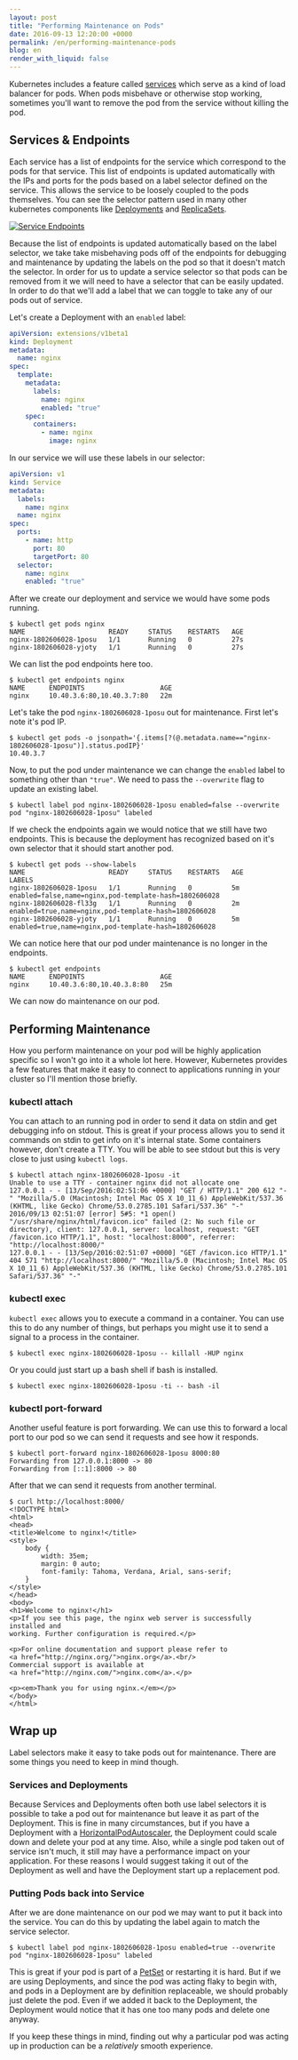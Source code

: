 ```yaml
---
layout: post
title: "Performing Maintenance on Pods"
date: 2016-09-13 12:20:00 +0000
permalink: /en/performing-maintenance-pods
blog: en
render_with_liquid: false
---
```


Kubernetes includes a feature called [services](http://kubernetes.io/docs/user-guide/services/) which serve as a kind of load balancer for pods. When pods misbehave or otherwise stop working, sometimes you'll want to remove the pod from the service without killing the pod.

## Services & Endpoints

Each service has a list of endpoints for the service which correspond to the pods for that service. This list of endpoints is updated automatically with the IPs and ports for the pods based on a label selector defined on the service. This allows the service to be loosely coupled to the pods themselves. You can see the selector pattern used in many other kubernetes components like [Deployments](http://kubernetes.io/docs/user-guide/deployments/) and [ReplicaSets](http://kubernetes.io/docs/user-guide/replicasets/).

[<img alt="Service Endpoints" title="Service Endpoints" class="align-center" src="https://storage.googleapis.com/static.ianlewis.org/prod/img/753/endpoints.png">](https://storage.googleapis.com/static.ianlewis.org/prod/img/753/endpoints.png)

Because the list of endpoints is updated automatically based on the label selector, we take take misbehaving pods off of the endpoints for debugging and maintenance by updating the labels on the pod so that it doesn't match the selector. In order for us to update a service selector so that pods can be removed from it we will need to have a selector that can be easily updated. In order to do that we'll add a label that we can toggle to take any of our pods out of service.

Let's create a Deployment with an `enabled` label:

```yaml
apiVersion: extensions/v1beta1
kind: Deployment
metadata:
  name: nginx
spec:
  template:
    metadata:
      labels:
        name: nginx
        enabled: "true"
    spec:
      containers:
        - name: nginx
          image: nginx
```

In our service we will use these labels in our selector:

```yaml
apiVersion: v1
kind: Service
metadata: 
  labels: 
    name: nginx
  name: nginx
spec:
  ports:
    - name: http
      port: 80
      targetPort: 80
  selector: 
    name: nginx
    enabled: "true"
```

After we create our deployment and service we would have some pods running.

```console
$ kubectl get pods nginx
NAME                     READY     STATUS    RESTARTS   AGE
nginx-1802606028-1posu   1/1       Running   0          27s
nginx-1802606028-yjoty   1/1       Running   0          27s

```

We can list the pod endpoints here too.

```console
$ kubectl get endpoints nginx
NAME      ENDPOINTS                   AGE
nginx     10.40.3.6:80,10.40.3.7:80   22m
```

Let's take the pod `nginx-1802606028-1posu` out for maintenance. First let's note it's pod IP.

```console
$ kubectl get pods -o jsonpath='{.items[?(@.metadata.name=="nginx-1802606028-1posu")].status.podIP}'
10.40.3.7
```

Now, to put the pod under maintenance we can change the `enabled` label to something other than `"true"`. We need to pass the `--overwrite` flag to update an existing label.

```console
$ kubectl label pod nginx-1802606028-1posu enabled=false --overwrite
pod "nginx-1802606028-1posu" labeled
```

If we check the endpoints again we would notice that we still have two endpoints. This is because the deployment has recognized based on it's own selector that it should start another pod.

```console
$ kubectl get pods --show-labels
NAME                     READY     STATUS    RESTARTS   AGE       LABELS
nginx-1802606028-1posu   1/1       Running   0          5m        enabled=false,name=nginx,pod-template-hash=1802606028
nginx-1802606028-fl33g   1/1       Running   0          2m        enabled=true,name=nginx,pod-template-hash=1802606028
nginx-1802606028-yjoty   1/1       Running   0          5m        enabled=true,name=nginx,pod-template-hash=1802606028
```

We can notice here that our pod under maintenance is no longer in the endpoints.

```console
$ kubectl get endpoints
NAME      ENDPOINTS                   AGE
nginx     10.40.3.6:80,10.40.3.8:80   25m
```

We can now do maintenance on our pod.

## Performing Maintenance

How you perform maintenance on your pod will be highly application specific so I won't go into it a whole lot here. However, Kubernetes provides a few features that make it easy to connect to applications running in your cluster so I'll mention those briefly.

### kubectl attach

You can attach to an running pod in order to send it data on stdin and get debugging info on stdout. This is great if your process allows you to send it commands on stdin to get info on it's internal state. Some containers however, don't create a TTY. You will be able to see stdout but this is very close to just using `kubectl logs`.

```console
$ kubectl attach nginx-1802606028-1posu -it
Unable to use a TTY - container nginx did not allocate one
127.0.0.1 - - [13/Sep/2016:02:51:06 +0000] "GET / HTTP/1.1" 200 612 "-" "Mozilla/5.0 (Macintosh; Intel Mac OS X 10_11_6) AppleWebKit/537.36 (KHTML, like Gecko) Chrome/53.0.2785.101 Safari/537.36" "-"
2016/09/13 02:51:07 [error] 5#5: *1 open() "/usr/share/nginx/html/favicon.ico" failed (2: No such file or directory), client: 127.0.0.1, server: localhost, request: "GET /favicon.ico HTTP/1.1", host: "localhost:8000", referrer: "http://localhost:8000/"
127.0.0.1 - - [13/Sep/2016:02:51:07 +0000] "GET /favicon.ico HTTP/1.1" 404 571 "http://localhost:8000/" "Mozilla/5.0 (Macintosh; Intel Mac OS X 10_11_6) AppleWebKit/537.36 (KHTML, like Gecko) Chrome/53.0.2785.101 Safari/537.36" "-"
```

### kubectl exec

`kubectl exec` allows you to execute a command in a container. You can use this to do any number of things, but perhaps you might use it to send a signal to a process in the container.

```console
$ kubectl exec nginx-1802606028-1posu -- killall -HUP nginx
```

Or you could just start up a bash shell if bash is installed.


```console
$ kubectl exec nginx-1802606028-1posu -ti -- bash -il
```

### kubectl port-forward

Another useful feature is port forwarding. We can use this to forward a local port to our pod so we can send it requests and see how it responds.

```console
$ kubectl port-forward nginx-1802606028-1posu 8000:80
Forwarding from 127.0.0.1:8000 -> 80
Forwarding from [::1]:8000 -> 80
```

After that we can send it requests from another terminal.

```console
$ curl http://localhost:8000/
<!DOCTYPE html>
<html>
<head>
<title>Welcome to nginx!</title>
<style>
    body {
        width: 35em;
        margin: 0 auto;
        font-family: Tahoma, Verdana, Arial, sans-serif;
    }
</style>
</head>
<body>
<h1>Welcome to nginx!</h1>
<p>If you see this page, the nginx web server is successfully installed and
working. Further configuration is required.</p>

<p>For online documentation and support please refer to
<a href="http://nginx.org/">nginx.org</a>.<br/>
Commercial support is available at
<a href="http://nginx.com/">nginx.com</a>.</p>

<p><em>Thank you for using nginx.</em></p>
</body>
</html>
```

## Wrap up

Label selectors make it easy to take pods out for maintenance. There are some things you need to keep in mind though.

### Services and Deployments

Because Services and Deployments often both use label selectors it is possible to take a pod out for maintenance but leave it as part of the Deployment. This is fine in many circumstances, but if you have a Deployment with a [HorizontalPodAutoscaler](http://kubernetes.io/docs/user-guide/horizontal-pod-autoscaling/), the Deployment could scale down and delete your pod at any time. Also, while a single pod taken out of service isn't much, it still may have a performance impact on your application. For these reasons I would suggest taking it out of the Deployment as well and have the Deployment start up a replacement pod.

### Putting Pods back into Service

After we are done maintenance on our pod we may want to put it back into the service. You can do this by updating the label again to match the service selector.

```console
$ kubectl label pod nginx-1802606028-1posu enabled=true --overwrite
pod "nginx-1802606028-1posu" labeled
```

This is great if your pod is part of a [PetSet](http://kubernetes.io/docs/user-guide/petset/) or restarting it is hard. But if we are using Deployments, and since the pod was acting flaky to begin with, and pods in a Deployment are by definition replaceable, we should probably just delete the pod. Even if we added it back to the Deployment, the Deployment would notice that it has one too many pods and delete one anyway.

If you keep these things in mind, finding out why a particular pod was acting up in production can be a *relatively* smooth experience.